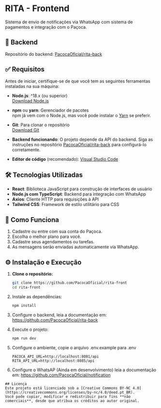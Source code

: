# RITA - Frontend

Sistema de envio de notificações via WhatsApp com sistema de pagamentos e integração com o Paçoca.

## 🔗 Backend

Repositório do backend: [PacocaOficial/rita-back](https://github.com/PacocaOficial/rita-back)


## ✅ Requisitos
Antes de iniciar, certifique-se de que você tem as seguintes ferramentas instaladas na sua máquina:

- **Node.js**: ^18.x (ou superior)  
  [Download Node.js](https://nodejs.org/)

- **npm** ou **yarn**: Gerenciador de pacotes  
  npm já vem com o Node.js, mas você pode instalar o [Yarn](https://classic.yarnpkg.com/en/docs/install) se preferir.

- **Git**: Para clonar o repositório  
  [Download Git](https://git-scm.com/)

- **Backend funcionando**: O projeto depende da API do backend. Siga as instruções no repositório [PacocaOficial/rita-back](https://github.com/PacocaOficial/rita-back) para configurá-lo corretamente.

- **Editor de código** (recomendado): [Visual Studio Code](https://code.visualstudio.com/)


## 🛠 Tecnologias Utilizadas

- **React**: Biblioteca JavaScript para construção de interfaces de usuário  
- **Node.js com TypeScript**: Backend para integração com WhatsApp  
- **Axios**: Cliente HTTP para requisições à API  
- **Tailwind CSS**: Framework de estilo utilitário para CSS  


## 🚀 Como Funciona

1. Cadastre ou entre com sua conta do Paçoca.  
2. Escolha o melhor plano para você.  
3. Cadastre seus agendamentos ou tarefas.  
4. As mensagens serão enviadas automaticamente via WhatsApp.

 
## ⚙️ Instalação e Execução

1. **Clone o repositório:**
   ```bash
   git clone https://github.com/PacocaOficial/rita-front
   cd rita-front
   ```
2. Instale as dependências:
   ```sh
   npm install
   ```
3. Configure o backend, leia a documentação em: https://github.com/PacocaOficial/rita-back

4. Execute o projeto:
   ```sh
   npm run dev
   ```
5. Configure o ambiente, copie o arquivo .env.example para .env 
    ```
    PACOCA_API_URL=http://localhost:8081/api
    RITA_API_URL=http://localhost:8085/api

    ```

7. Configure o WhatsAP
    (Ainda em desenvolvimento) leia a documentação em: https://github.com/PacocaOficial/notification

```
## Licença
Este projeto está licenciado sob a [Creative Commons BY-NC 4.0](https://creativecommons.org/licenses/by-nc/4.0/deed.pt_BR).  
Você pode copiar, modificar e redistribuir para fins **não comerciais**, desde que atribua os créditos ao autor original.
```